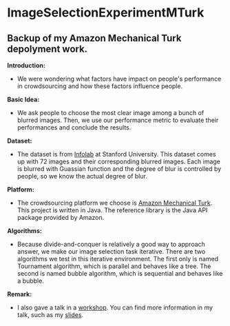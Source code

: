 ImageSelectionExperimentMTurk
=============================

## **Backup** of my Amazon Mechanical Turk depolyment work.

**Introduction:**

* We were wondering what factors have impact on people's performance in crowdsourcing and how these factors influence people.

**Basic Idea:**

* We ask people to choose the most clear image among a bunch of blurred images. Then, we use our performance metric to evaluate their performances and conclude the results.

**Dataset:**

* The dataset is from [Infolab](http://infolab.stanford.edu/) at Stanford University. This dataset comes up with 72 images and their corresponding blurred images. Each image is blurred with Guassian function and the degree of blur is controlled by people, so we know the actual degree of blur.


**Platform:**

* The crowdsourcing platform we choose is [Amazon Mechanical Turk](https://www.mturk.com/mturk/welcome). This project is written in Java. The reference library is the Java API package provided by Amazon.

**Algorithms:**

* Because divide-and-conquer is relatively a good way to approach answer, we make our image selection task iterative. There are two algorithms we test in this iterative environment. The first only is named Tournament algorithm, which is parallel and behaves like a tree. The second is named bubble algorithm, which is sequential and behaves like a bubble.

**Remark:**

* I also gave a talk in a [workshop](http://systems.soe.ucsc.edu/node/545). You can find more information in my talk, such as my [slides](http://systems.soe.ucsc.edu/sites/default/files/images/Huang_Symp2011.pdf).
